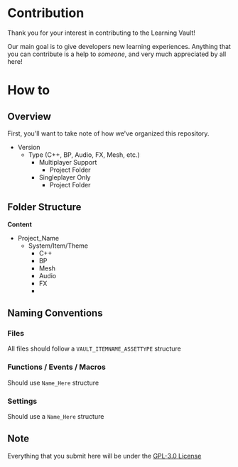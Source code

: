 # Contribution

Thank you for your interest in contributing to the Learning Vault! 

Our main goal is to give developers new learning experiences. Anything that you can contribute is a help to *someone*, and very much appreciated by all here! 

# How to
## Overview

First, you'll want to take note of how we've organized this repository. 

- Version
    - Type (C++, BP, Audio, FX, Mesh, etc.)
        - Multiplayer Support
            - Project Folder
        - Singleplayer Only
            - Project Folder


## Folder Structure

**Content**
- Project_Name
    - System/Item/Theme
        - C++
        - BP
        - Mesh
        - Audio
        - FX
        - 


## Naming Conventions

### Files

All files should follow a `VAULT_ITEMNAME_ASSETTYPE` structure

### Functions / Events / Macros

Should use `Name_Here` structure

### Settings

Should use a `Name_Here` structure



## Note
Everything that you submit here will be under the [GPL-3.0 License](https://github.com/Visualistic-Studios/LearningVault/blob/main/LICENSE)
